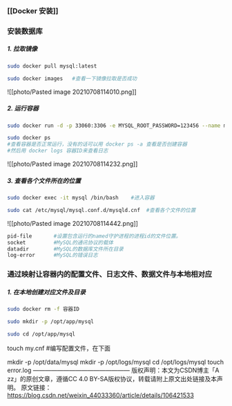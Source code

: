 ### [[Docker 安装]]

### 安装数据库

##### 1. 拉取镜像
```bash
sudo docker pull mysql:latest
```

```bash
sudo docker images   #查看一下镜像拉取是否成功
```
![[photo/Pasted image 20210708114010.png]]

##### 2. 运行容器
```bash
sudo docker run -d -p 33060:3306 -e MYSQL_ROOT_PASSWORD=123456 --name mysql mysql:latest
```

```bash
sudo docker ps
#查看容器是否正常运行，没有的话可以用 docker ps -a 查看是否创建容器
#然后用 docker logs 容器ID来查看日志
```
![[photo/Pasted image 20210708114232.png]]

##### 3. 查看各个文件所在的位置
```bash
sudo docker exec -it mysql /bin/bash    #进入容器
```

```bash
sudo cat /etc/mysql/mysql.conf.d/mysqld.cnf  #查看各个文件的位置
```

![[photo/Pasted image 20210708114442.png]]

```bash
pid-file       #设置包含运行的named守护进程的进程id的文件位置。
socket 		   #MySQL的通讯协议的载体
datadir		   #MySQL的数据库文件所在目录
log-error	   #MySQL的错误日志
```

### 通过映射让容器内的配置文件、日志文件、数据文件与本地相对应

##### 1. 在本地创建对应文件及目录
```bash
sudo docker rm -f 容器ID
```

```bash
sudo mkdir -p /opt/app/mysql
```
```bash
sudo cd /opt/app/mysql
```
touch my.cnf             #编写配置文件，在下面

mkdir -p /opt/data/mysql
mkdir -p /opt/logs/mysql
cd /opt/logs/mysql
touch error.log
————————————————
版权声明：本文为CSDN博主「A zz」的原创文章，遵循CC 4.0 BY-SA版权协议，转载请附上原文出处链接及本声明。
原文链接：https://blog.csdn.net/weixin_44033360/article/details/106421533